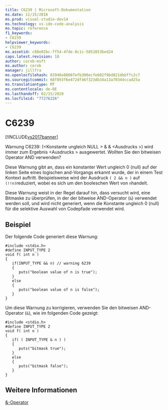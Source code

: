 ```yaml
---
title: C6239 | Microsoft-Dokumentation
ms.date: 11/15/2016
ms.prod: visual-studio-dev14
ms.technology: vs-ide-code-analysis
ms.topic: reference
f1_keywords:
- C6239
helpviewer_keywords:
- C6239
ms.assetid: c80e02bc-ff54-4fde-8c1c-5852853bed24
caps.latest.revision: 18
author: corob-msft
ms.author: corob
manager: jillfra
ms.openlocfilehash: 83946e88007efb300ecfe602f9bd821dbbffc2c7
ms.sourcegitcommit: 68f893f6e472df46f323db34a13a7034dccad25a
ms.translationtype: MT
ms.contentlocale: de-DE
ms.lasthandoff: 02/15/2020
ms.locfileid: "77276226"
---
```

# <a name="c6239"></a>C6239
[!INCLUDE[vs2017banner](../includes/vs2017banner.md)]

Warnung C6239: (\<Konstante ungleich NULL > & & \<Ausdrucks >) wird immer zum Ergebnis \<Ausdrucks > ausgewertet. Wollten Sie den bitweisen Operator AND verwenden?  
  
 Diese Warnung gibt an, dass ein konstanter Wert ungleich 0 (null) auf der linken Seite eines logischen and-Vorgangs erkannt wurde, der in einem Test Kontext auftritt. Beispielsweise wird der Ausdruck `( 2 && n )` auf `(!!n)`reduziert, wobei es sich um den booleschen Wert von `n`handelt.  
  
 Diese Warnung weist in der Regel darauf hin, dass versucht wird, eine Bitmaske zu überprüfen, in der der bitweise AND-Operator (`&`) verwendet werden soll, und wird nicht generiert, wenn die Konstante ungleich 0 (null) für die selektive Auswahl von Codepfade verwendet wird.  
  
## <a name="example"></a>Beispiel  
 Der folgende Code generiert diese Warnung:  
  
```  
#include <stdio.h>  
#define INPUT_TYPE 2  
void f( int n )  
{  
   if(INPUT_TYPE && n) // warning 6239  
   {  
      puts("boolean value of n is true");  
   }  
   else  
   {  
      puts("boolean value of n is false");  
   }  
}  
```  
  
 Um diese Warnung zu korrigieren, verwenden Sie den bitweisen AND-Operator (`&`), wie im folgenden Code gezeigt:  
  
```  
#include <stdio.h>  
#define INPUT_TYPE 2  
void f( int n )  
{  
   if( ( INPUT_TYPE & n ) )  
   {  
      puts("bitmask true");  
   }  
   else  
   {  
      puts("bitmask false");  
   }  
}  
```  
  
## <a name="see-also"></a>Weitere Informationen  
 [&-Operator](https://msdn.microsoft.com/library/afa346d5-90ec-4b1f-a2c8-3881f018741d)
